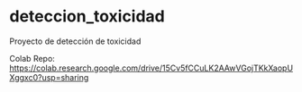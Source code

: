 # deteccion_toxicidad
Proyecto de detección de toxicidad

Colab Repo: https://colab.research.google.com/drive/15Cv5fCCuLK2AAwVGojTKkXaopUXggxc0?usp=sharing

